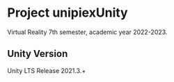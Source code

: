 # Project unipiexUnity

Virtual Reality
7th semester, academic year 2022-2023.



## Unity Version

Unity LTS Release 2021.3.+